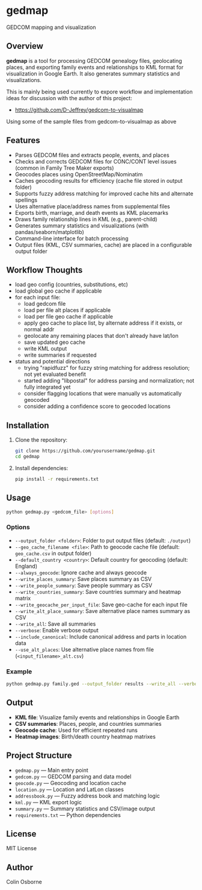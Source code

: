# gedmap

GEDCOM mapping and visualization

## Overview

**gedmap** is a tool for processing GEDCOM genealogy files, geolocating places, and exporting family events and relationships to KML format for visualization in Google Earth. It also generates summary statistics and visualizations.

This is mainly being used currently to expore workflow and implementation ideas for discussion with the author of this project:
- https://github.com/D-Jeffrey/gedcom-to-visualmap

Using some of the sample files from gedcom-to-visualmap as above

## Features

- Parses GEDCOM files and extracts people, events, and places
- Checks and corrects GEDCOM files for CONC/CONT level issues (common in Family Tree Maker exports)
- Geocodes places using OpenStreetMap/Nominatim
- Caches geocoding results for efficiency (cache file stored in output folder)
- Supports fuzzy address matching for improved cache hits and alternate spellings
- Uses alternative place/address names from supplemental files
- Exports birth, marriage, and death events as KML placemarks
- Draws family relationship lines in KML (e.g., parent-child)
- Generates summary statistics and visualizations (with pandas/seaborn/matplotlib)
- Command-line interface for batch processing
- Output files (KML, CSV summaries, cache) are placed in a configurable output folder

## Workflow Thoughts
- load geo config (countries, substitutions, etc)
- load global geo cache if applicable
- for each input file:
  - load gedcom file
  - load per file alt places if applicable
  - load per file geo cache if applicable
  - apply geo cache to place list, by alternate address if it exists, or normal addr
  - geolocate any remaining places that don't already have lat/lon
  - save updated geo cache
  - write KML output
  - write summaries if requested
- status and potential directions
  - trying "rapidfuzz" for fuzzy string matching for address resolution; not yet evaluated benefit
  - started adding "libpostal" for address parsing and normalization; not fully integrated yet
  - consider flagging locations that were manually vs automatically geocoded
  - consider adding a confidence score to geocoded locations

## Installation

1. Clone the repository:
    ```sh
    git clone https://github.com/yourusername/gedmap.git
    cd gedmap
    ```

2. Install dependencies:
    ```sh
    pip install -r requirements.txt
    ```

## Usage

```sh
python gedmap.py <gedcom_file> [options]
```

### Options

- `--output_folder <folder>`: Folder to put output files (default: `./output`)
- `--geo_cache_filename <file>`: Path to geocode cache file (default: `geo_cache.csv` in output folder)
- `--default_country <country>`: Default country for geocoding (default: England)
- `--always_geocode`: Ignore cache and always geocode
- `--write_places_summary`: Save places summary as CSV
- `--write_people_summary`: Save people summary as CSV
- `--write_countries_summary`: Save countries summary and heatmap matrix
- `--write_geocache_per_input_file`: Save geo-cache for each input file
- `--write_alt_place_summary`: Save alternative place names summary as CSV
- `--write_all`: Save all summaries
- `--verbose`: Enable verbose output
- `--include_canonical`: Include canonical address and parts in location data
- `--use_alt_places`: Use alternative place names from file (`<input_filename>_alt.csv`)

### Example

```sh
python gedmap.py family.ged --output_folder results --write_all --verbose
```

## Output

- **KML file**: Visualize family events and relationships in Google Earth
- **CSV summaries**: Places, people, and countries summaries
- **Geocode cache**: Used for efficient repeated runs
- **Heatmap images**: Birth/death country heatmap matrixes

## Project Structure

- `gedmap.py` — Main entry point
- `gedcom.py` — GEDCOM parsing and data model
- `geocode.py` — Geocoding and location cache
- `location.py` — Location and LatLon classes
- `addressbook.py` — Fuzzy address book and matching logic
- `kml.py` — KML export logic
- `summary.py` — Summary statistics and CSV/image output
- `requirements.txt` — Python dependencies

## License

MIT License

## Author

Colin Osborne
